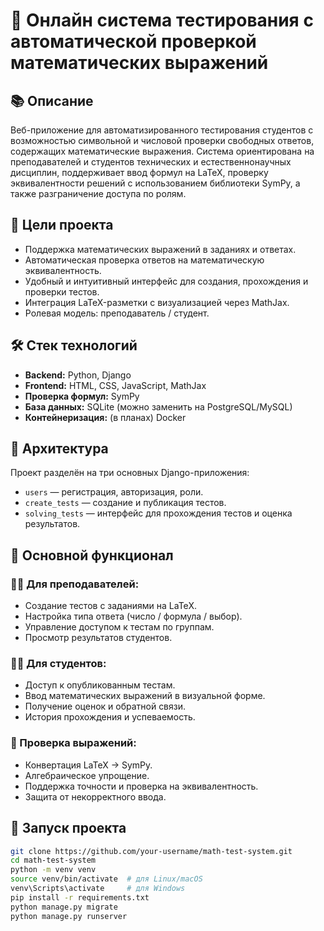 # 🧠 Онлайн система тестирования с автоматической проверкой математических выражений

## 📚 Описание

Веб-приложение для автоматизированного тестирования студентов с возможностью символьной и числовой проверки свободных ответов, содержащих математические выражения. Система ориентирована на преподавателей и студентов технических и естественнонаучных дисциплин, поддерживает ввод формул на LaTeX, проверку эквивалентности решений с использованием библиотеки SymPy, а также разграничение доступа по ролям.

## 🎯 Цели проекта

- Поддержка математических выражений в заданиях и ответах.
- Автоматическая проверка ответов на математическую эквивалентность.
- Удобный и интуитивный интерфейс для создания, прохождения и проверки тестов.
- Интеграция LaTeX-разметки с визуализацией через MathJax.
- Ролевая модель: преподаватель / студент.

## 🛠️ Стек технологий

- **Backend:** Python, Django
- **Frontend:** HTML, CSS, JavaScript, MathJax
- **Проверка формул:** SymPy
- **База данных:** SQLite (можно заменить на PostgreSQL/MySQL)
- **Контейнеризация:** (в планах) Docker

## 📐 Архитектура

Проект разделён на три основных Django-приложения:
- `users` — регистрация, авторизация, роли.
- `create_tests` — создание и публикация тестов.
- `solving_tests` — интерфейс для прохождения тестов и оценка результатов.

## 📌 Основной функционал

### 👩‍🏫 Для преподавателей:
- Создание тестов с заданиями на LaTeX.
- Настройка типа ответа (число / формула / выбор).
- Управление доступом к тестам по группам.
- Просмотр результатов студентов.

### 👨‍🎓 Для студентов:
- Доступ к опубликованным тестам.
- Ввод математических выражений в визуальной форме.
- Получение оценок и обратной связи.
- История прохождения и успеваемость.

### 🔎 Проверка выражений:
- Конвертация LaTeX → SymPy.
- Алгебраическое упрощение.
- Поддержка точности и проверка на эквивалентность.
- Защита от некорректного ввода.

## 🚀 Запуск проекта

```bash
git clone https://github.com/your-username/math-test-system.git
cd math-test-system
python -m venv venv
source venv/bin/activate  # для Linux/macOS
venv\Scripts\activate     # для Windows
pip install -r requirements.txt
python manage.py migrate
python manage.py runserver
